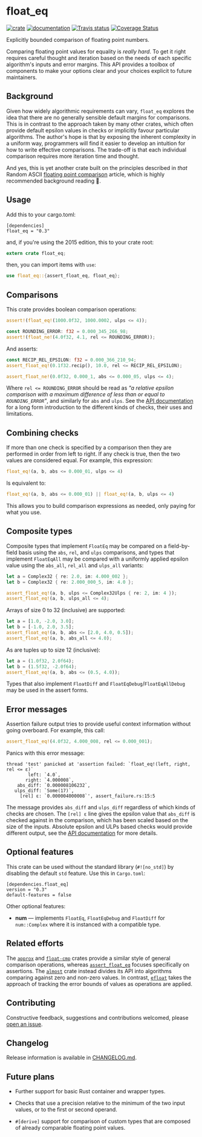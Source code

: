 # float_eq

[![crate](https://img.shields.io/crates/v/float_eq.svg)](https://crates.io/crates/float_eq)
[![documentation](https://docs.rs/float_eq/badge.svg)](https://docs.rs/float_eq)
[![Travis status](https://travis-ci.com/jtempest/float_eq-rs.svg?branch=master)](https://travis-ci.com/github/jtempest/float_eq-rs)
[![Coverage Status](https://coveralls.io/repos/github/jtempest/float_eq-rs/badge.svg?branch=master)](https://coveralls.io/github/jtempest/float_eq-rs?branch=master)

Explicitly bounded comparison of floating point numbers.

Comparing floating point values for equality is *really hard*. To get it
right requires careful thought and iteration based on the needs of each
specific algorithm's inputs and error margins. This API provides a toolbox
of components to make your options clear and your choices explicit to
future maintainers.

## Background

Given how widely algorithmic requirements can vary, `float_eq` explores the
idea that there are no generally sensible default margins for comparisons.
This is in contrast to the approach taken by many other crates, which often
provide default epsilon values in checks or implicitly favour particular
algorithms. The author's hope is that by exposing the inherent complexity in
a uniform way, programmers will find it easier to develop an intuition for how
to write effective comparisons. The trade-off is that each individual
comparison requires more iteration time and thought.

And yes, this is yet another crate built on the principles described in *that*
Random ASCII [floating point comparison] article, which is highly recommended
background reading 🙂.

## Usage

Add this to your cargo.toml:

```
[dependencies]
float_eq = "0.3"
```

and, if you're using the 2015 edition, this to your crate root:

```rust
extern crate float_eq;
```

then, you can import items with `use`:

```rust
use float_eq::{assert_float_eq, float_eq};
```

## Comparisons

This crate provides boolean comparison operations:

```rust
assert!(float_eq!(1000.0f32, 1000.0002, ulps <= 4));

const ROUNDING_ERROR: f32 = 0.000_345_266_98;
assert!(float_ne!(4.0f32, 4.1, rel <= ROUNDING_ERROR));
```

And asserts:

```rust
const RECIP_REL_EPSILON: f32 = 0.000_366_210_94; 
assert_float_eq!(0.1f32.recip(), 10.0, rel <= RECIP_REL_EPSILON);

assert_float_ne!(0.0f32, 0.000_1, abs <= 0.000_05, ulps <= 4);
```

Where `rel <= ROUNDING_ERROR` should be read as *"a relative epsilon comparison
with a maximum difference of less than or equal to `ROUNDING_ERROR`"*, and
similarly for `abs` and `ulps`. See the [API documentation] for a long form
introduction to the different kinds of checks, their uses and limitations.

## Combining checks

If more than one check is specified by a comparison then they are performed
in order from left to right. If any check is true, then the two values are
considered equal. For example, this expression:

```rust
float_eq!(a, b, abs <= 0.000_01, ulps <= 4)
```

Is equivalent to:

```rust
float_eq!(a, b, abs <= 0.000_01) || float_eq!(a, b, ulps <= 4)
```

This allows you to build comparison expressions as needed, only paying for what
you use.

## Composite types

Composite types that implement `FloatEq` may be compared on a field-by-field
basis using the `abs`, `rel`, and `ulps` comparisons, and types that implement
`FloatEqAll` may be compared with a uniformly applied epsilon value using the
`abs_all`, `rel_all` and `ulps_all` variants:

```rust
let a = Complex32 { re: 2.0, im: 4.000_002 };
let b = Complex32 { re: 2.000_000_5, im: 4.0 };

assert_float_eq!(a, b, ulps <= Complex32Ulps { re: 2, im: 4 });
assert_float_eq!(a, b, ulps_all <= 4);
```

Arrays of size 0 to 32 (inclusive) are supported:

```rust
let a = [1.0, -2.0, 3.0];
let b = [-1.0, 2.0, 3.5];
assert_float_eq!(a, b, abs <= [2.0, 4.0, 0.5]);
assert_float_eq!(a, b, abs_all <= 4.0);
```

As are tuples up to size 12 (inclusive):

```rust
let a = (1.0f32, 2.0f64);
let b = (1.5f32, -2.0f64);
assert_float_eq!(a, b, abs <= (0.5, 4.0));
```

Types that also implement `FloatDiff` and `FloatEqDebug`/`FloatEqAllDebug` may
be used in the assert forms.

## Error messages

Assertion failure output tries to provide useful context information without
going overboard. For example, this call:

```rust
assert_float_eq!(4.0f32, 4.000_008, rel <= 0.000_001);
```

Panics with this error message:

```
thread 'test' panicked at 'assertion failed: `float_eq!(left, right, rel <= ε)`
        left: `4.0`,
       right: `4.000008`,
    abs_diff: `0.000008106232`,
   ulps_diff: `Some(17)`,
     [rel] ε: `0.000004000008`', assert_failure.rs:15:5
```

The message provides `abs_diff` and `ulps_diff` regardless of which kinds of
checks are chosen. The `[rel] ε` line gives the epsilon value that `abs_diff` is
checked against in the comparison, which has been scaled based on the size of
the inputs. Absolute epsilon and ULPs based checks would provide different
output, see the [API documentation] for more details.

## Optional features

This crate can be used without the standard library (`#![no_std]`) by disabling
the default `std` feature. Use this in `Cargo.toml`:

```
[dependencies.float_eq]
version = "0.3"
default-features = false
```

Other optional features:
- **num** — implements `FloatEq`, `FloatEqDebug` and `FloatDiff` for 
  `num::Complex` where it is instanced with a compatible type.

## Related efforts

The [`approx`] and [`float-cmp`] crates provide a similar style of general
comparison operations, whereas [`assert_float_eq`] focuses specifically on
assertions. The [`almost`] crate instead divides its API into algorithms 
comparing against zero and non-zero values. In contrast, [`efloat`] takes the
approach of tracking the error bounds of values as operations are applied.

## Contributing 

Constructive feedback, suggestions and contributions welcomed, please
[open an issue].

## Changelog

Release information is available in [CHANGELOG.md](CHANGELOG.md).

## Future plans

- Further support for basic Rust container and wrapper types.

- Checks that use a precision relative to the minimum of the two input values,
  or to the first or second operand.

- `#[derive]` support for comparison of custom types that are composed of 
  already comparable floating point values.

[API documentation]: https://docs.rs/float_eq
[floating point comparison]: https://randomascii.wordpress.com/2012/02/25/comparing-floating-point-numbers-2012-edition/
[open an issue]: https://github.com/jtempest/float_eq-rs/issues/new
[`almost`]: https://crates.io/crates/almost
[`approx`]: https://crates.io/crates/approx
[`assert_float_eq`]: https://crates.io/crates/assert_float_eq
[`efloat`]: https://crates.io/crates/efloat
[`float-cmp`]: https://crates.io/crates/float-cmp
